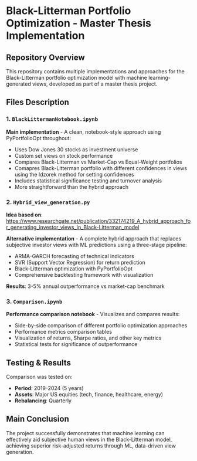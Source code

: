 # Black-Litterman Portfolio Optimization - Master Thesis Implementation

## Repository Overview

This repository contains multiple implementations and approaches for the Black-Litterman portfolio optimization model with machine learning-generated views, developed as part of a master thesis project.

## Files Description

### 1. `BlackLittermanNotebook.ipynb`

**Main implementation** - A clean, notebook-style approach using PyPortfolioOpt throughout:

- Uses Dow Jones 30 stocks as investment universe
- Custom set views on stock performance
- Compares Black-Litterman vs Market-Cap vs Equal-Weight portfolios
- Comapres Black-Litterman portfolio with different confidences in views using the Idzorek method for setting confidences
- Includes statistical significance testing and turnover analysis
- More straightforward than the hybrid approach


### 2. `Hybrid_view_generation.py`

**Idea based on**: https://www.researchgate.net/publication/332174219_A_hybrid_approach_for_generating_investor_views_in_Black-Litterman_model

**Alternative implementation** - A complete hybrid approach that replaces subjective investor views with ML predictions using a three-stage pipeline:
- ARMA-GARCH forecasting of technical indicators
- SVR (Support Vector Regression) for return prediction  
- Black-Litterman optimization with PyPortfolioOpt
- Comprehensive backtesting framework with visualization
  
**Results**: 3-5% annual outperformance vs market-cap benchmark

### 3. `Comparison.ipynb`

**Performance comparison notebook** - Visualizes and compares results:
- Side-by-side comparison of different portfolio optimization approaches
- Performance metrics comparison tables
- Visualization of returns, Sharpe ratios, and other key metrics
- Statistical tests for significance of outperformance

## Testing & Results

Comparison was tested on:
- **Period**: 2019-2024 (5 years)
- **Assets**: Major US equities (tech, finance, healthcare, energy)
- **Rebalancing**: Quarterly

## Main Conclusion

The project successfully demonstrates that machine learning can effectively aid subjective human views in the Black-Litterman model, achieving superior risk-adjusted returns through ML, data-driven view generation.